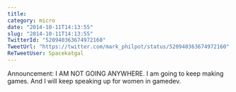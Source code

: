 ```yaml
---
title: 
category: micro
date: "2014-10-11T14:13:55"
slug: "2014-10-11T14:13:55"
TwitterId: "520940363674972160"
TweetUrl: "https://twitter.com/mark_philpot/status/520940363674972160"
ReTweetUser: Spacekatgal
---
```


<i class="fa fa-retweet" aria-hidden="true"></i> Announcement: I AM NOT GOING
ANYWHERE. I am going to keep making games. And I will keep speaking up for women
in gamedev.
